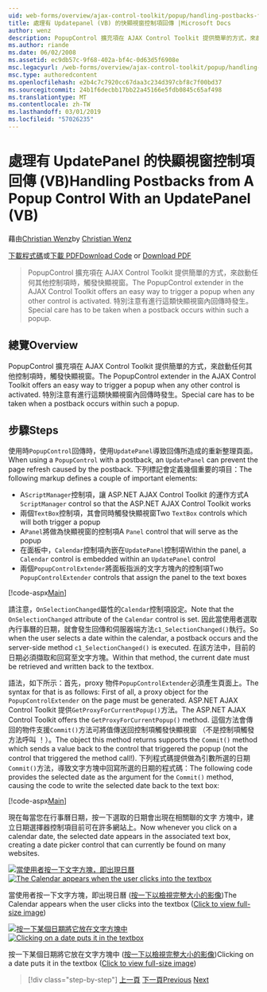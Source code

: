 ```yaml
---
uid: web-forms/overview/ajax-control-toolkit/popup/handling-postbacks-from-a-popup-control-with-an-updatepanel-vb
title: 處理有 Updatepanel (VB) 的快顯視窗控制項回傳 |Microsoft Docs
author: wenz
description: PopupControl 擴充項在 AJAX Control Toolkit 提供簡單的方式，來啟動任何其他控制項時，觸發快顯視窗。 特別注意有進行中...
ms.author: riande
ms.date: 06/02/2008
ms.assetid: ec9db57c-9f68-402a-bf4c-0d63d5f6908e
msc.legacyurl: /web-forms/overview/ajax-control-toolkit/popup/handling-postbacks-from-a-popup-control-with-an-updatepanel-vb
msc.type: authoredcontent
ms.openlocfilehash: e2b4c7c7920cc67daa3c234d397cbf8c7f00bd37
ms.sourcegitcommit: 24b1f6decbb17bb22a45166e5fdb0845c65af498
ms.translationtype: MT
ms.contentlocale: zh-TW
ms.lasthandoff: 03/01/2019
ms.locfileid: "57026235"
---
```

<a name="handling-postbacks-from-a-popup-control-with-an-updatepanel-vb"></a><span data-ttu-id="8e0a3-104">處理有 UpdatePanel 的快顯視窗控制項回傳 (VB)</span><span class="sxs-lookup"><span data-stu-id="8e0a3-104">Handling Postbacks from A Popup Control With an UpdatePanel (VB)</span></span>
====================
<span data-ttu-id="8e0a3-105">藉由[Christian Wenz](https://github.com/wenz)</span><span class="sxs-lookup"><span data-stu-id="8e0a3-105">by [Christian Wenz](https://github.com/wenz)</span></span>

<span data-ttu-id="8e0a3-106">[下載程式碼](http://download.microsoft.com/download/9/3/f/93f8daea-bebd-4821-833b-95205389c7d0/PopupControl2.vb.zip)或[下載 PDF](http://download.microsoft.com/download/2/d/c/2dc10e34-6983-41d4-9c08-f78f5387d32b/popupcontrol2VB.pdf)</span><span class="sxs-lookup"><span data-stu-id="8e0a3-106">[Download Code](http://download.microsoft.com/download/9/3/f/93f8daea-bebd-4821-833b-95205389c7d0/PopupControl2.vb.zip) or [Download PDF](http://download.microsoft.com/download/2/d/c/2dc10e34-6983-41d4-9c08-f78f5387d32b/popupcontrol2VB.pdf)</span></span>

> <span data-ttu-id="8e0a3-107">PopupControl 擴充項在 AJAX Control Toolkit 提供簡單的方式，來啟動任何其他控制項時，觸發快顯視窗。</span><span class="sxs-lookup"><span data-stu-id="8e0a3-107">The PopupControl extender in the AJAX Control Toolkit offers an easy way to trigger a popup when any other control is activated.</span></span> <span data-ttu-id="8e0a3-108">特別注意有進行這類快顯視窗內回傳時發生。</span><span class="sxs-lookup"><span data-stu-id="8e0a3-108">Special care has to be taken when a postback occurs within such a popup.</span></span>


## <a name="overview"></a><span data-ttu-id="8e0a3-109">總覽</span><span class="sxs-lookup"><span data-stu-id="8e0a3-109">Overview</span></span>

<span data-ttu-id="8e0a3-110">PopupControl 擴充項在 AJAX Control Toolkit 提供簡單的方式，來啟動任何其他控制項時，觸發快顯視窗。</span><span class="sxs-lookup"><span data-stu-id="8e0a3-110">The PopupControl extender in the AJAX Control Toolkit offers an easy way to trigger a popup when any other control is activated.</span></span> <span data-ttu-id="8e0a3-111">特別注意有進行這類快顯視窗內回傳時發生。</span><span class="sxs-lookup"><span data-stu-id="8e0a3-111">Special care has to be taken when a postback occurs within such a popup.</span></span>

## <a name="steps"></a><span data-ttu-id="8e0a3-112">步驟</span><span class="sxs-lookup"><span data-stu-id="8e0a3-112">Steps</span></span>

<span data-ttu-id="8e0a3-113">使用時`PopupControl`回傳時，使用`UpdatePanel`導致回傳所造成的重新整理頁面。</span><span class="sxs-lookup"><span data-stu-id="8e0a3-113">When using a `PopupControl` with a postback, an `UpdatePanel` can prevent the page refresh caused by the postback.</span></span> <span data-ttu-id="8e0a3-114">下列標記會定義幾個重要的項目：</span><span class="sxs-lookup"><span data-stu-id="8e0a3-114">The following markup defines a couple of important elements:</span></span>

- <span data-ttu-id="8e0a3-115">A`ScriptManager`控制項，讓 ASP.NET AJAX Control Toolkit 的運作方式</span><span class="sxs-lookup"><span data-stu-id="8e0a3-115">A `ScriptManager` control so that the ASP.NET AJAX Control Toolkit works</span></span>
- <span data-ttu-id="8e0a3-116">兩個`TextBox`控制項，其會同時觸發快顯視窗</span><span class="sxs-lookup"><span data-stu-id="8e0a3-116">Two `TextBox` controls which will both trigger a popup</span></span>
- <span data-ttu-id="8e0a3-117">A`Panel`將做為快顯視窗的控制項</span><span class="sxs-lookup"><span data-stu-id="8e0a3-117">A `Panel` control that will serve as the popup</span></span>
- <span data-ttu-id="8e0a3-118">在面板中，`Calendar`控制項內嵌在`UpdatePanel`控制項</span><span class="sxs-lookup"><span data-stu-id="8e0a3-118">Within the panel, a `Calendar` control is embedded within an `UpdatePanel` control</span></span>
- <span data-ttu-id="8e0a3-119">兩個`PopupControlExtender`將面板指派的文字方塊內的控制項</span><span class="sxs-lookup"><span data-stu-id="8e0a3-119">Two `PopupControlExtender` controls that assign the panel to the text boxes</span></span>

[!code-aspx[Main](handling-postbacks-from-a-popup-control-with-an-updatepanel-vb/samples/sample1.aspx)]

<span data-ttu-id="8e0a3-120">請注意，`OnSelectionChanged`屬性的`Calendar`控制項設定。</span><span class="sxs-lookup"><span data-stu-id="8e0a3-120">Note that the `OnSelectionChanged` attribute of the `Calendar` control is set.</span></span> <span data-ttu-id="8e0a3-121">因此當使用者選取內行事曆的日期，就會發生回傳和伺服器端方法`c1_SelectionChanged()`執行。</span><span class="sxs-lookup"><span data-stu-id="8e0a3-121">So when the user selects a date within the calendar, a postback occurs and the server-side method `c1_SelectionChanged()` is executed.</span></span> <span data-ttu-id="8e0a3-122">在該方法中，目前的日期必須擷取和回寫至文字方塊。</span><span class="sxs-lookup"><span data-stu-id="8e0a3-122">Within that method, the current date must be retrieved and written back to the textbox.</span></span>

<span data-ttu-id="8e0a3-123">語法，如下所示：首先，proxy 物件`PopupControlExtender`必須產生頁面上。</span><span class="sxs-lookup"><span data-stu-id="8e0a3-123">The syntax for that is as follows: First of all, a proxy object for the `PopupControlExtender` on the page must be generated.</span></span> <span data-ttu-id="8e0a3-124">ASP.NET AJAX Control Toolkit 提供`GetProxyForCurrentPopup()`方法。</span><span class="sxs-lookup"><span data-stu-id="8e0a3-124">The ASP.NET AJAX Control Toolkit offers the `GetProxyForCurrentPopup()` method.</span></span> <span data-ttu-id="8e0a3-125">這個方法會傳回的物件支援`Commit()`方法可將值傳送回控制項觸發快顯視窗 （不是控制項觸發方法呼叫 ！）。</span><span class="sxs-lookup"><span data-stu-id="8e0a3-125">The object this method returns supports the `Commit()` method which sends a value back to the control that triggered the popup (not the control that triggered the method call!).</span></span> <span data-ttu-id="8e0a3-126">下列程式碼提供做為引數所選的日期`Commit()`方法，導致文字方塊中回寫所選的日期的程式碼：</span><span class="sxs-lookup"><span data-stu-id="8e0a3-126">The following code provides the selected date as the argument for the `Commit()` method, causing the code to write the selected date back to the text box:</span></span>

[!code-aspx[Main](handling-postbacks-from-a-popup-control-with-an-updatepanel-vb/samples/sample2.aspx)]

<span data-ttu-id="8e0a3-127">現在每當您在行事曆日期，按一下選取的日期會出現在相關聯的文字 方塊中，建立日期選擇器控制項目前可在許多網站上。</span><span class="sxs-lookup"><span data-stu-id="8e0a3-127">Now whenever you click on a calendar date, the selected date appears in the associated text box, creating a date picker control that can currently be found on many websites.</span></span>


<span data-ttu-id="8e0a3-128">[![當使用者按一下文字方塊，即出現日曆](handling-postbacks-from-a-popup-control-with-an-updatepanel-vb/_static/image2.png)](handling-postbacks-from-a-popup-control-with-an-updatepanel-vb/_static/image1.png)</span><span class="sxs-lookup"><span data-stu-id="8e0a3-128">[![The Calendar appears when the user clicks into the textbox](handling-postbacks-from-a-popup-control-with-an-updatepanel-vb/_static/image2.png)](handling-postbacks-from-a-popup-control-with-an-updatepanel-vb/_static/image1.png)</span></span>

<span data-ttu-id="8e0a3-129">當使用者按一下文字方塊，即出現日曆 ([按一下以檢視完整大小的影像](handling-postbacks-from-a-popup-control-with-an-updatepanel-vb/_static/image3.png))</span><span class="sxs-lookup"><span data-stu-id="8e0a3-129">The Calendar appears when the user clicks into the textbox ([Click to view full-size image](handling-postbacks-from-a-popup-control-with-an-updatepanel-vb/_static/image3.png))</span></span>


<span data-ttu-id="8e0a3-130">[![按一下某個日期將它放在文字方塊中](handling-postbacks-from-a-popup-control-with-an-updatepanel-vb/_static/image5.png)](handling-postbacks-from-a-popup-control-with-an-updatepanel-vb/_static/image4.png)</span><span class="sxs-lookup"><span data-stu-id="8e0a3-130">[![Clicking on a date puts it in the textbox](handling-postbacks-from-a-popup-control-with-an-updatepanel-vb/_static/image5.png)](handling-postbacks-from-a-popup-control-with-an-updatepanel-vb/_static/image4.png)</span></span>

<span data-ttu-id="8e0a3-131">按一下某個日期將它放在文字方塊中 ([按一下以檢視完整大小的影像](handling-postbacks-from-a-popup-control-with-an-updatepanel-vb/_static/image6.png))</span><span class="sxs-lookup"><span data-stu-id="8e0a3-131">Clicking on a date puts it in the textbox ([Click to view full-size image](handling-postbacks-from-a-popup-control-with-an-updatepanel-vb/_static/image6.png))</span></span>

> [!div class="step-by-step"]
> <span data-ttu-id="8e0a3-132">[上一頁](using-multiple-popup-controls-vb.md)
> [下一頁](handling-postbacks-from-a-popup-control-without-an-updatepanel-vb.md)</span><span class="sxs-lookup"><span data-stu-id="8e0a3-132">[Previous](using-multiple-popup-controls-vb.md)
[Next](handling-postbacks-from-a-popup-control-without-an-updatepanel-vb.md)</span></span>
